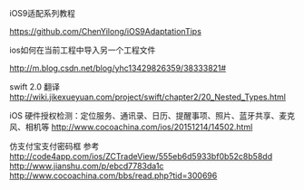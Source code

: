 iOS9适配系列教程

https://github.com/ChenYilong/iOS9AdaptationTips

ios如何在当前工程中导入另一个工程文件

http://m.blog.csdn.net/blog/yhc13429826359/38333821#

swift 2.0 翻译
http://wiki.jikexueyuan.com/project/swift/chapter2/20_Nested_Types.html

iOS 硬件授权检测：定位服务、通讯录、日历、提醒事项、照片、蓝牙共享、麦克风、相机等
http://www.cocoachina.com/ios/20151214/14502.html

仿支付宝支付密码框  参考
http://code4app.com/ios/ZCTradeView/555eb6d5933bf0b52c8b58dd
http://www.jianshu.com/p/ebcd7783da1c
http://www.cocoachina.com/bbs/read.php?tid=300696
